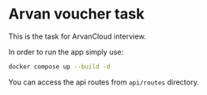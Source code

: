 # Arvan voucher task

This is the task for ArvanCloud interview.

In order to run the app simply use:
```bash
docker compose up --build -d
```


You can access the api routes from `api/routes` directory.